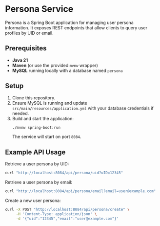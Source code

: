 # Persona Service

Persona is a Spring Boot application for managing user persona information.
It exposes REST endpoints that allow clients to query user profiles by UID or email.

## Prerequisites

- **Java 21**
- **Maven** (or use the provided `mvnw` wrapper)
- **MySQL** running locally with a database named `persona`

## Setup

1. Clone this repository.
2. Ensure MySQL is running and update `src/main/resources/application.yml` with your
   database credentials if needed.
3. Build and start the application:
   ```bash
   ./mvnw spring-boot:run
   ```
   The service will start on port `8084`.

## Example API Usage

Retrieve a user persona by UID:
```bash
curl "http://localhost:8084/api/persona/uid?uID=12345"
```

Retrieve a user persona by email:
```bash
curl "http://localhost:8084/api/persona/email?email=user@example.com"
```

Create a new user persona:
```bash
curl -X POST "http://localhost:8084/api/persona/create" \
     -H 'Content-Type: application/json' \
     -d '{"uid":"12345","email":"user@example.com"}'
```
